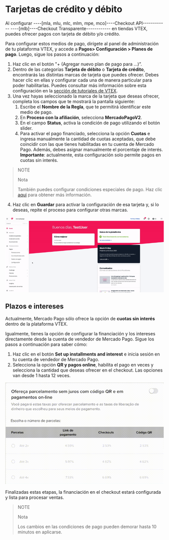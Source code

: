 # Tarjetas de crédito y débito

Al configurar ----[mla, mlu, mlc, mlm, mpe, mco]----Checkout API------------ ----[mlb]----Checkout Transparente------------ en tiendas VTEX, puedes ofrecer pagos con tarjeta de débito y/o crédito. 

Para configurar estos medios de pago, dirígete al panel de administración de tu plataforma VTEX, y accede a **Pagos> Configuración > Planes de pago**. Luego, sigue los pasos a continuación:

1. Haz clic en el botón "+ (Agregar nuevo plan de pago para ...)”.
2. Dentro de las categorías **Tarjeta de débito** o **Tarjeta de crédito**, encontrarás las distintas marcas de tarjeta que puedes ofrecer. Debes hacer clic en ellas y configurar cada una de manera particular para poder habilitarlas. Puedes consultar más información sobre esta configuración en la [sección de tutoriales de VTEX](https://help.vtex.com/es/tutorial/condicoes-de-pagamento--tutorials_455#parcelado-sem-juros). 
3. Una vez hayas seleccionado la marca de la tarjeta que deseas ofrecer, completa los campos que te mostrará la pantalla siguiente: 
    1. Escribe el **Nombre de la Regla**, que te permitirá identificar este medio de pago.
    2. En **Proceso con la afiliación**, selecciona **MercadoPagoV2**. 
    3. En el campo **Status**, activa la condición de pago utilizando el botón slider. 
    4. Para activar el pago financiado, selecciona la opción **Cuotas** e ingresa manualmente la cantidad de cuotas aceptadas, que debe coincidir con las que tienes habilitadas en tu cuenta de Mercado Pago. Además, debes asignar manualmente el porcentaje de interés. **Importante**: actualmente, esta configuración solo permite pagos en cuotas sin interés.

> NOTE
>
> Nota
>
> También puedes configurar condiciones especiales de pago. Haz clic [aqui](https://help.vtex.com/es/tutorial/condicoes-especiais--tutorials_456?&utm_source=admin) para obtener más información.

4. Haz clic en **Guardar** para activar la configuración de esa tarjeta y, si lo deseas, repite el proceso para configurar otras marcas.

![Configurar condiciones de pago con tarjeta de crédito](/images/vtex/paymentconditions-cc-imagenv2-es.gif)

## Plazos e intereses

Actualmente, Mercado Pago sólo ofrece la opción de **cuotas sin interés** dentro de la plataforma VTEX. 

Igualmente, tienes la opción de configurar la financiación y los intereses directamente desde la cuenta de vendedor de Mercado Pago. Sigue los pasos a continuación para saber cómo:

1. Haz clic en el botón **Set up installments and interest** e inicia sesión en tu cuenta de vendedor de Mercado Pago.
2. Selecciona la opción **QR y pagos online**, habilita el pago en veces y selecciona la cantidad que deseas ofrecer en el checkout. Las opciones van desde 1 hasta 12 veces.


![Installment and interest](/images/adobe-commerce/parcelamento.gif)

Finalizadas estas etapas, la financiación en el checkout estará configurada y lista para procesar ventas.


> NOTE
>
> Nota
>
> Los cambios en las condiciones de pago pueden demorar hasta 10 minutos en aplicarse.